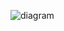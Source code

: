 ![diagram](https://github.com/adi18-ui/Event-Management-Db/assets/139998457/4844ec03-1b3f-465c-b5a3-6772c6e1e96e)
